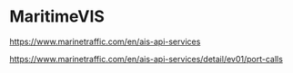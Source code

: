 # MaritimeVIS

https://www.marinetraffic.com/en/ais-api-services

https://www.marinetraffic.com/en/ais-api-services/detail/ev01/port-calls
